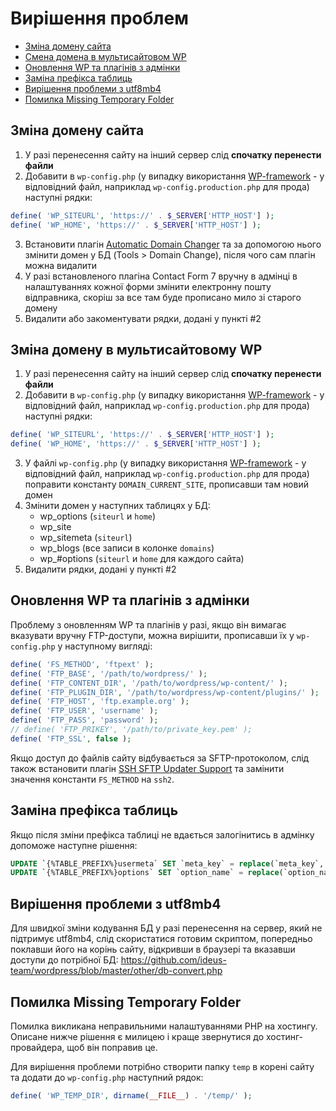 # Вирішення проблем

* [Зміна домену сайта](#зміна-домену-сайта)
* [Смена домена в мультисайтовом WP](#зміна-домену-в-мультисайтовому-wp)
* [Оновлення WP та плагінів з адмінки](#оновлення-wp-та-плагінів-з-адмінки)
* [Заміна префікса таблиць](#заміна-префікса-таблиць)
* [Вирішення проблеми з utf8mb4](#вирішення-проблеми-з-utf8mb4)
* [Помилка Missing Temporary Folder](#помилка-missing-temporary-folder)

## Зміна домену сайта

1. У разі перенесення сайту на інший сервер слід **спочатку перенести файли**
2. Добавити в `wp-config.php` (у випадку використання [WP-framework](https://github.com/ideus-team/wp-framework) - у відповідний файл, наприклад `wp-config.production.php` для прода) наступні рядки:
```php
define( 'WP_SITEURL', 'https://' . $_SERVER['HTTP_HOST'] );
define( 'WP_HOME', 'https://' . $_SERVER['HTTP_HOST'] );
```
3. Встановити плагін [Automatic Domain Changer](https://wordpress.org/plugins/automatic-domain-changer/) та за допомогою нього змінити домен у БД (Tools > Domain Change), після чого сам плагін можна видалити
4. У разі встановленого плагіна Contact Form 7 вручну в адмінці в налаштуваннях кожної форми змінити електронну пошту відправника, скоріш за все там буде прописано мило зі старого домену
5. Видалити або закоментувати рядки, додані у пункті #2

## Зміна домену в мультисайтовому WP

1. У разі перенесення сайту на інший сервер слід **спочатку перенести файли**
2. Добавити в `wp-config.php` (у випадку використання [WP-framework](https://github.com/ideus-team/wp-framework) - у відповідний файл, наприклад `wp-config.production.php` для прода) наступні рядки:
```php
define( 'WP_SITEURL', 'https://' . $_SERVER['HTTP_HOST'] );
define( 'WP_HOME', 'https://' . $_SERVER['HTTP_HOST'] );
```
3. У файлі `wp-config.php` (у випадку використання [WP-framework](https://github.com/ideus-team/wp-framework) - у відповідний файл, наприклад `wp-config.production.php` для прода) поправити константу `DOMAIN_CURRENT_SITE`, прописавши там новий домен
4. Змінити домен у наступних таблицях у БД:
	* wp_options (`siteurl` и `home`)
	* wp_site
	* wp_sitemeta (`siteurl`)
	* wp_blogs (все записи в колонке `domains`)
	* wp_#options (`siteurl` и `home` для каждого сайта)
5. Видалити рядки, додані у пункті #2

## Оновлення WP та плагінів з адмінки

Проблему з оновленням WP та плагінів у разі, якщо він вимагає вказувати вручну FTP-доступи, можна вирішити, прописавши їх у `wp-config.php` у наступному вигляді:

```php
define( 'FS_METHOD', 'ftpext' );
define( 'FTP_BASE', '/path/to/wordpress/' );
define( 'FTP_CONTENT_DIR', '/path/to/wordpress/wp-content/' );
define( 'FTP_PLUGIN_DIR', '/path/to/wordpress/wp-content/plugins/' );
define( 'FTP_HOST', 'ftp.example.org' );
define( 'FTP_USER', 'username' );
define( 'FTP_PASS', 'password' );
// define( 'FTP_PRIKEY', '/path/to/private_key.pem' );
define( 'FTP_SSL', false );
```
Якщо доступ до файлів сайту відбувається за SFTP-протоколом, слід також встановити плагін [SSH SFTP Updater Support](https://wordpress.org/plugins/ssh-sftp-updater-support/) та замінити значення константи `FS_METHOD` на `ssh2`.

## Заміна префікса таблиць

Якщо після зміни префікса таблиці не вдається залогінитись в адмінку допоможе наступне рішення:
```sql
UPDATE `{%TABLE_PREFIX%}usermeta` SET `meta_key` = replace(`meta_key`, '{%OLD_TABLE_PREFIX%}', '{%NEW_TABLE_PREFIX%}');
UPDATE `{%TABLE_PREFIX%}options` SET `option_name` = replace(`option_name`, '{%OLD_TABLE_PREFIX%}', '{%NEW_TABLE_PREFIX%}');
```

## Вирішення проблеми з utf8mb4
Для швидкої зміни кодування БД у разі перенесення на сервер, який не підтримує utf8mb4, слід скористатися готовим скриптом, попередньо поклавши його на корінь сайту, відкривши в браузері та вказавши доступи до потрібної БД: https://github.com/ideus-team/wordpress/blob/master/other/db-convert.php

## Помилка Missing Temporary Folder

Помилка викликана неправильними налаштуваннями PHP на хостингу. Описане нижче рішення є милицею і краще звернутися до хостинг-провайдера, щоб він поправив це.

Для вирішення проблеми потрібно створити папку `temp` в корені сайту та додати до `wp-config.php` наступний рядок:
```php
define( 'WP_TEMP_DIR', dirname(__FILE__) . '/temp/' );
```
